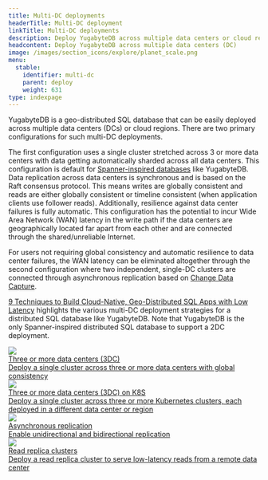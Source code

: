 ```yaml
---
title: Multi-DC deployments
headerTitle: Multi-DC deployment
linkTitle: Multi-DC deployments
description: Deploy YugabyteDB across multiple data centers or cloud regions
headcontent: Deploy YugabyteDB across multiple data centers (DC)
image: /images/section_icons/explore/planet_scale.png
menu:
  stable:
    identifier: multi-dc
    parent: deploy
    weight: 631
type: indexpage
---
```

YugabyteDB is a geo-distributed SQL database that can be easily deployed across multiple data centers (DCs) or cloud regions. There are two primary configurations for such multi-DC deployments.

The first configuration uses a single cluster stretched across 3 or more data centers with data getting automatically sharded across all data centers. This configuration is default for [Spanner-inspired databases](../../architecture/docdb/) like YugabyteDB. Data replication across data centers is synchronous and is based on the Raft consensus protocol. This means writes are globally consistent and reads are either globally consistent or timeline consistent (when application clients use follower reads). Additionally, resilience against data center failures is fully automatic. This configuration has the potential to incur Wide Area Network (WAN) latency in the write path if the data centers are geographically located far apart from each other and are connected through the shared/unreliable Internet.

For users not requiring global consistency and automatic resilience to data center failures, the WAN latency can be eliminated altogether through the second configuration where two independent, single-DC clusters are connected through asynchronous replication based on <a href="../../architecture/docdb-replication/change-data-capture/">Change Data Capture</a>.

[9 Techniques to Build Cloud-Native, Geo-Distributed SQL Apps with Low Latency](https://blog.yugabyte.com/9-techniques-to-build-cloud-native-geo-distributed-sql-apps-with-low-latency/) highlights the various multi-DC deployment strategies for a distributed SQL database like YugabyteDB. Note that YugabyteDB is the only Spanner-inspired distributed SQL database to support a 2DC deployment.

<div class="row">
  <div class="col-12 col-md-6 col-lg-12 col-xl-6">
    <a class="section-link icon-offset" href="3dc-deployment/">
      <div class="head">
        <img class="icon" src="/images/section_icons/explore/planet_scale.png"  aria-hidden="true" />
        <div class="title">Three or more data centers (3DC)</div>
      </div>
      <div class="body">
        Deploy a single cluster across three or more data centers with global consistency
      </div>
    </a>
  </div>

  <div class="col-12 col-md-6 col-lg-12 col-xl-6">
    <a class="section-link icon-offset" href="../kubernetes/multi-cluster/">
      <div class="head">
        <img class="icon" src="/images/section_icons/explore/planet_scale.png"  aria-hidden="true" />
        <div class="title">Three or more data centers (3DC) on K8S</div>
      </div>
      <div class="body">
        Deploy a single cluster across three or more Kubernetes clusters, each deployed in a different data center or region
      </div>
    </a>
  </div>

  <div class="col-12 col-md-6 col-lg-12 col-xl-6">
    <a class="section-link icon-offset" href="async-replication/">
      <div class="head">
        <img class="icon" src="/images/section_icons/explore/planet_scale.png"  aria-hidden="true" />
        <div class="title">Asynchronous replication </div>
      </div>
      <div class="body">
        Enable unidirectional and bidirectional replication
      </div>
    </a>
  </div>

  <div class="col-12 col-md-6 col-lg-12 col-xl-6">
    <a class="section-link icon-offset" href="read-replica-clusters/">
      <div class="head">
        <img class="icon" src="/images/section_icons/explore/planet_scale.png" aria-hidden="true" />
        <div class="title">Read replica clusters</div>
      </div>
      <div class="body">
        Deploy a read replica cluster to serve low-latency reads from a remote data center
      </div>
    </a>
  </div>
</div>
